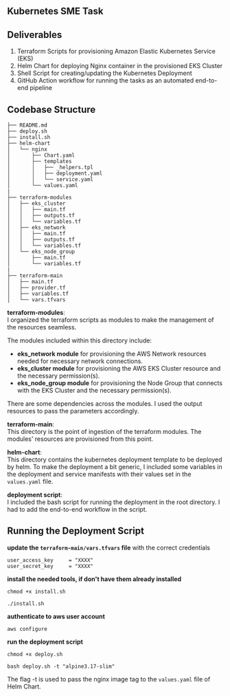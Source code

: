 ## Kubernetes SME Task  
  
## Deliverables
1. Terraform Scripts for provisioning Amazon Elastic Kubernetes Service (EKS)  
2. Helm Chart for deploying Nginx container in the provisioned EKS Cluster  
3. Shell Script for creating/updating the Kubernetes Deployment
4. GitHub Action workflow for running the tasks as an automated end-to-end pipeline  
  
## Codebase Structure  
```  
├── README.md
├── deploy.sh
├── install.sh
├── helm-chart
│   └── nginx
│       ├── Chart.yaml
│       ├── templates
│       │   ├── _helpers.tpl
│       │   ├── deployment.yaml
│       │   └── service.yaml
│       └── values.yaml
|
├── terraform-modules
│   ├── eks_cluster
│   │   ├── main.tf
│   │   ├── outputs.tf
│   │   └── variables.tf
│   ├── eks_network
│   │   ├── main.tf
│   │   ├── outputs.tf
│   │   └── variables.tf
│   └── eks_node_group
│       ├── main.tf
│       └── variables.tf
|
├── terraform-main
│   ├── main.tf
│   ├── provider.tf
│   ├── variables.tf
│   └── vars.tfvars
```  

**terraform-modules**:  
I organized the terraform scripts as modules to make the management of the resources seamless.  

The modules included within this directory include:  
- **eks_network module** for provisioning the AWS Network resources needed for necessary network connections.  
- **eks_cluster module** for provisioning the AWS EKS Cluster resource and the necessary permission(s).  
- **eks_node_group module** for provisioning the Node Group that connects with the EKS Cluster and the necessary permission(s).  

There are some dependencies across the modules. I used the output resources to pass the parameters accordingly. 
  
**terraform-main**:  
This directory is the point of ingestion of the terraform modules. The modules' resources are provisioned from this point.  
  
**helm-chart**:  
This directory contains the kubernetes deployment template to be deployed by helm. To make the deployment a bit generic, I included some variables in the deployment and service manifests with their values set in the `values.yaml` file.  
  
**deployment script**:  
I included the bash script for running the deployment in the root directory. I had to add the end-to-end workflow in the script.  
  
## Running the Deployment Script  
**update the `terraform-main/vars.tfvars` file** with the correct credentials  
```    
user_access_key     = "XXXX"
user_secret_key     = "XXXX"
```  
  
**install the needed tools, if don't have them already installed**
``` 
chmod +x install.sh 
```  
  
```  
./install.sh  
```  
  
**authenticate to aws user account**  
```  
aws configure  
```  
  
**run the deployment script**  
```  
chmod +x deploy.sh  
```  
  
```  
bash deploy.sh -t "alpine3.17-slim"  
```  
  
The flag -t is used to pass the nginx image tag to the `values.yaml` file of Helm Chart.
